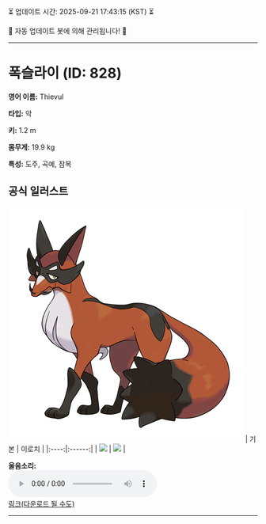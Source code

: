 
⏳ 업데이트 시간: 2025-09-21 17:43:15 (KST) ⏳

🤖 자동 업데이트 봇에 의해 관리됩니다! 🤖

---

# 폭슬라이 (ID: 828)
**영어 이름:** Thievul

**타입:** 악

**키:** 1.2 m

**몸무게:** 19.9 kg

**특성:** 도주, 곡예, 잠복

## 공식 일러스트
![](https://raw.githubusercontent.com/PokeAPI/sprites/master/sprites/pokemon/other/official-artwork/828.png)
| 기본 | 이로치 |
|:----:|:------:|
| <img src="http://play.pokemonshowdown.com/sprites/ani/thievul.gif" width="200"> | <img src="http://play.pokemonshowdown.com/sprites/ani-shiny/thievul.gif" width="200"> |

**울음소리:**<br><audio controls src="https://raw.githubusercontent.com/PokeAPI/cries/main/cries/pokemon/latest/828.ogg"></audio><br> [링크(다운로드 될 수도)](https://raw.githubusercontent.com/PokeAPI/cries/main/cries/pokemon/latest/828.ogg)


---
